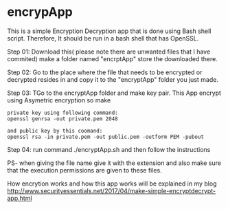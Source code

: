 # encrypApp

This is a simple Encryption Decryption app that is done using Bash shell script.
Therefore, It should be run in a bash shell that has OpenSSL.

  Step 01: Download this( please note there are unwanted files that I have commited) make a folder named "encrptApp" store  the downloaded there.

  Step 02: Go to the place where the file that needs to be encrypted or decrypted resides in and copy it to the "encryptApp" folder you just made.
  
  Step 03: TGo to the encryptApp folder and make key pair. This App encrypt using Asymetric encryption so make 
    
    private key using following command:
    openssl genrsa -out private.pem 2048
    
    and public key by this coomand:
    openssl rsa -in private.pem -out public.pem -outform PEM -pubout

  Step 04: run command ./encryptApp.sh and then follow the instructions

PS- when giving the file name give it with the extension and also make sure that the execution permissions are given to these files.

How encrytion works and how this app works will be explained in my blog http://www.securityessentials.net/2017/04/make-simple-encryptdecrypt-app.html

